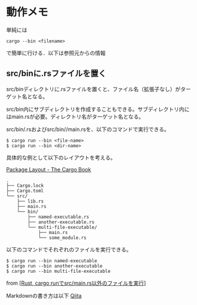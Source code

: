 # 動作メモ

単純には
```
cargo --bin <filename>
```
で簡単に行ける．以下は参照元からの情報

## src/binに.rsファイルを置く
src/binディレクトリに.rsファイルを置くと、ファイル名（拡張子なし）がターゲット名となる。

src/bin内にサブディレクトリを作成することもできる。サブディレクトリ内にはmain.rsが必要。ディレクトリ名がターゲット名となる。

src/bin/<file-name>.rsおよびsrc/bin/<dir-name>/main.rsを、以下のコマンドで実行できる。

```
$ cargo run --bin <file-name>
$ cargo run --bin <dir-name>
```

具体的な例として以下のレイアウトを考える。

[Package Layout - The Cargo Book](https://doc.rust-lang.org/cargo/guide/project-layout.html)
```
.
├── Cargo.lock
├── Cargo.toml
└── src/
    ├── lib.rs
    ├── main.rs
    └── bin/
        ├── named-executable.rs
        ├── another-executable.rs
        └── multi-file-executable/
            ├── main.rs
            └── some_module.rs
```
以下のコマンドでそれぞれのファイルを実行できる。
```
$ cargo run --bin named-executable
$ cargo run --bin another-executable
$ cargo run --bin multi-file-executable
```

from [[Rust, cargo runでsrc/main.rs以外のファイルを実行](https://rs.nkmk.me/rust-cargo-src-bin/)]

Markdownの書き方は以下
[Qiita](https://qiita.com/kamorits/items/6f342da395ad57468ae3)